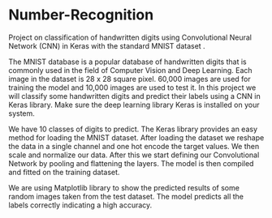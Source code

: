 # Number-Recognition
Project on classification of handwritten digits using Convolutional Neural Network (CNN) in Keras with the standard MNIST dataset .

The MNIST database is a popular database of handwritten digits that is commonly used in the field of Computer Vision and Deep Learning. Each image in the dataset is 28 x 28 square pixel. 60,000 images are used for training the model and 10,000 images are used to test it. In this project we will classify some handwritten digits and predict their labels using a CNN in Keras library. Make sure the deep learning library Keras is installed on your system.   

We have 10 classes of digits to predict. The Keras library provides an easy method for loading the MNIST dataset. After loading the dataset we reshape the data in a single channel and one hot encode the target values. We then scale and normalize our data. After this we start defining our Convolutional Network by pooling and flattening the layers. The model is then compiled and fitted on the training dataset.

We are using Matplotlib library to show the predicted results of some random images taken from the test dataset. The model predicts all the labels correctly indicating a high accuracy.
